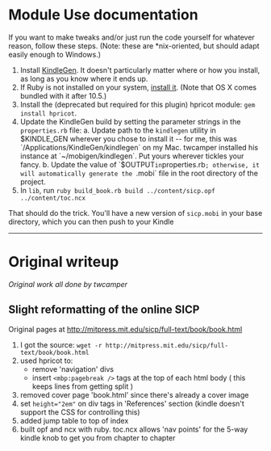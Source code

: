 # Module Use documentation

If you want to make tweaks and/or just run the code yourself for whatever reason, follow these steps. (Note: these are *nix-oriented, but should adapt easily enough to Windows.)

1. Install [KindleGen](http://www.amazon.com/gp/feature.html?ie=UTF8&docId=1000765211). It doesn't particularly matter where or how you install, as long as you know where it ends up.
2. If Ruby is not installed on your system, [install it](http://www.ruby-lang.org/en/downloads/). (Note that OS X comes bundled with it after 10.5.)
3. Install the (deprecated but required for this plugin) hpricot module: `gem install hpricot`.
4. Update the KindleGen build by setting the parameter strings in the `properties.rb` file:
    a. Update path to the `kindlegen` utility in $KINDLE_GEN wherever you chose to install it -- for me, this was `/Applications/KindleGen/kindlegen` on my Mac. twcamper installed his instance at `~/mobigen/kindlegen`. Put yours wherever tickles your fancy.
    b. Update the value of `$OUTPUT` in `properties.rb`; otherwise, it will automatically generate the `.mobi` file in the root directory of the project.
5. In `lib`, run `ruby build_book.rb build ../content/sicp.opf ../content/toc.ncx`

That should do the trick. You'll have a new version of `sicp.mobi` in your base directory, which you can then push to your Kindle

---

# Original writeup
_Original work all done by twcamper_

## Slight reformatting of the online SICP
Original pages at http://mitpress.mit.edu/sicp/full-text/book/book.html

1. I got the source: `wget -r http://mitpress.mit.edu/sicp/full-text/book/book.html`
2. used hpricot to:
    - remove 'navigation' divs
    - insert `<mbp:pagebreak />` tags at the top of each html body ( this keeps lines from getting split )
3. removed cover page 'book.html' since there's already a cover image
4. set `height="2em"` on div tags in 'References' section (kindle doesn't support the CSS for controlling this)
5. added jump table to top of index
6. built opf and ncx with ruby. toc.ncx allows 'nav points' for the 5-way kindle knob to get you from chapter to chapter
